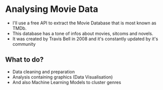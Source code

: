# Analysing Movie Data

* I'll use a free API to extract the Movie Database that is most known as TMDb.
* This database has a tone of infos about movies, sitcoms and novels.
* It was created by Travis Bell in 2008 and it's constantly updated by it's community

## What to do?

* Data cleaning and preparation
* Analysis containing graphics (Data Visualisation)
* And also Machine Learning Models to cluster genres

